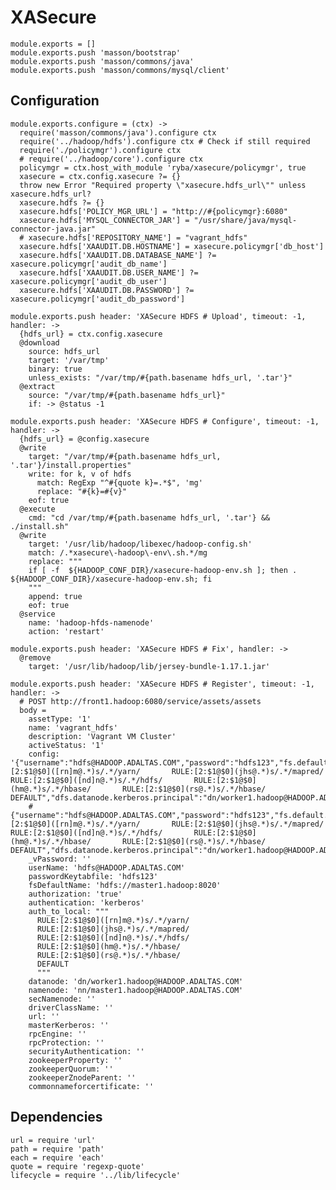 
# XASecure

    module.exports = []
    module.exports.push 'masson/bootstrap'
    module.exports.push 'masson/commons/java'
    module.exports.push 'masson/commons/mysql/client'

## Configuration

    module.exports.configure = (ctx) ->
      require('masson/commons/java').configure ctx
      require('../hadoop/hdfs').configure ctx # Check if still required
      require('./policymgr').configure ctx
      # require('../hadoop/core').configure ctx
      policymgr = ctx.host_with_module 'ryba/xasecure/policymgr', true
      xasecure = ctx.config.xasecure ?= {}
      throw new Error "Required property \"xasecure.hdfs_url\"" unless xasecure.hdfs_url?
      xasecure.hdfs ?= {}
      xasecure.hdfs['POLICY_MGR_URL'] = "http://#{policymgr}:6080"
      xasecure.hdfs['MYSQL_CONNECTOR_JAR'] = "/usr/share/java/mysql-connector-java.jar"
      # xasecure.hdfs['REPOSITORY_NAME'] = "vagrant_hdfs"
      xasecure.hdfs['XAAUDIT.DB.HOSTNAME'] = xasecure.policymgr['db_host']
      xasecure.hdfs['XAAUDIT.DB.DATABASE_NAME'] ?= xasecure.policymgr['audit_db_name']
      xasecure.hdfs['XAAUDIT.DB.USER_NAME'] ?= xasecure.policymgr['audit_db_user']
      xasecure.hdfs['XAAUDIT.DB.PASSWORD'] ?= xasecure.policymgr['audit_db_password']

    module.exports.push header: 'XASecure HDFS # Upload', timeout: -1, handler: ->
      {hdfs_url} = ctx.config.xasecure
      @download
        source: hdfs_url
        target: '/var/tmp'
        binary: true
        unless_exists: "/var/tmp/#{path.basename hdfs_url, '.tar'}"
      @extract
        source: "/var/tmp/#{path.basename hdfs_url}"
        if: -> @status -1

    module.exports.push header: 'XASecure HDFS # Configure', timeout: -1, handler: ->
      {hdfs_url} = @config.xasecure
      @write
        target: "/var/tmp/#{path.basename hdfs_url, '.tar'}/install.properties"
        write: for k, v of hdfs
          match: RegExp "^#{quote k}=.*$", 'mg'
          replace: "#{k}=#{v}"
        eof: true
      @execute
        cmd: "cd /var/tmp/#{path.basename hdfs_url, '.tar'} && ./install.sh"
      @write
        target: '/usr/lib/hadoop/libexec/hadoop-config.sh'
        match: /.*xasecure\-hadoop\-env\.sh.*/mg
        replace: """
        if [ -f  ${HADOOP_CONF_DIR}/xasecure-hadoop-env.sh ]; then . ${HADOOP_CONF_DIR}/xasecure-hadoop-env.sh; fi
        """
        append: true
        eof: true
      @service
        name: 'hadoop-hfds-namenode'
        action: 'restart'

    module.exports.push header: 'XASecure HDFS # Fix', handler: ->
      @remove
        target: '/usr/lib/hadoop/lib/jersey-bundle-1.17.1.jar'

    module.exports.push header: 'XASecure HDFS # Register', timeout: -1, handler: ->
      # POST http://front1.hadoop:6080/service/assets/assets
      body = 
        assetType: '1'
        name: 'vagrant_hdfs'
        description: 'Vagrant VM Cluster'
        activeStatus: '1'
        config: '{"username":"hdfs@HADOOP.ADALTAS.COM","password":"hdfs123","fs.default.name":"hdfs://master1.hadoop:8020","hadoop.security.authorization":"true","hadoop.security.authentication":"kerberos","hadoop.security.auth_to_local":"RULE:[2:$1@$0]([rn]m@.*)s/.*/yarn/       RULE:[2:$1@$0](jhs@.*)s/.*/mapred/       RULE:[2:$1@$0]([nd]n@.*)s/.*/hdfs/       RULE:[2:$1@$0](hm@.*)s/.*/hbase/       RULE:[2:$1@$0](rs@.*)s/.*/hbase/       DEFAULT","dfs.datanode.kerberos.principal":"dn/worker1.hadoop@HADOOP.ADALTAS.COM","dfs.namenode.kerberos.principal":"nn/master1.hadoop@HADOOP.ADALTAS.COM","dfs.secondary.namenode.kerberos.principal":"","commonNameForCertificate":""}'
        # {"username":"hdfs@HADOOP.ADALTAS.COM","password":"hdfs123","fs.default.name":"hdfs://master1.hadoop:8020","hadoop.security.authorization":"true","hadoop.security.authentication":"kerberos","hadoop.security.auth_to_local":"RULE:[2:$1@$0]([rn]m@.*)s/.*/yarn/       RULE:[2:$1@$0](jhs@.*)s/.*/mapred/       RULE:[2:$1@$0]([nd]n@.*)s/.*/hdfs/       RULE:[2:$1@$0](hm@.*)s/.*/hbase/       RULE:[2:$1@$0](rs@.*)s/.*/hbase/       DEFAULT","dfs.datanode.kerberos.principal":"dn/worker1.hadoop@HADOOP.ADALTAS.COM","dfs.namenode.kerberos.principal":"nn/master1.hadoop@HADOOP.ADALTAS.COM","dfs.secondary.namenode.kerberos.principal":"","commonNameForCertificate":""}
        _vPassword: ''
        userName: 'hdfs@HADOOP.ADALTAS.COM'
        passwordKeytabfile: 'hdfs123'
        fsDefaultName: 'hdfs://master1.hadoop:8020'
        authorization: 'true'
        authentication: 'kerberos'
        auth_to_local: """
          RULE:[2:$1@$0]([rn]m@.*)s/.*/yarn/
          RULE:[2:$1@$0](jhs@.*)s/.*/mapred/
          RULE:[2:$1@$0]([nd]n@.*)s/.*/hdfs/
          RULE:[2:$1@$0](hm@.*)s/.*/hbase/
          RULE:[2:$1@$0](rs@.*)s/.*/hbase/
          DEFAULT
          """
        datanode: 'dn/worker1.hadoop@HADOOP.ADALTAS.COM'
        namenode: 'nn/master1.hadoop@HADOOP.ADALTAS.COM'
        secNamenode: ''
        driverClassName: ''
        url: ''
        masterKerberos: ''
        rpcEngine: ''
        rpcProtection: ''
        securityAuthentication: ''
        zookeeperProperty: ''
        zookeeperQuorum: ''
        zookeeperZnodeParent: ''
        commonnameforcertificate: ''

## Dependencies

    url = require 'url'
    path = require 'path'
    each = require 'each'
    quote = require 'regexp-quote'
    lifecycle = require '../lib/lifecycle'
